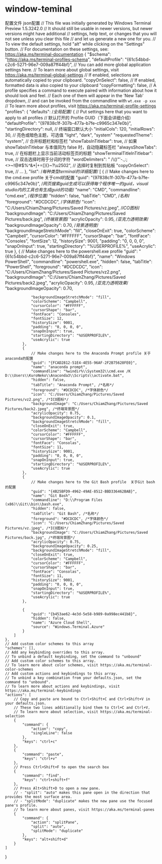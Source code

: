 # window-teminal
配置文件 json配置
// This file was initially generated by Windows Terminal Preview 1.5.3242.0
// It should still be usable in newer versions, but newer versions might have additional
// settings, help text, or changes that you will not see unless you clear this file
// and let us generate a new one for you.
// To view the default settings, hold "alt" while clicking on the "Settings" button.
// For documentation on these settings, see: https://aka.ms/terminal-documentation
{
    "$schema": "https://aka.ms/terminal-profiles-schema",
    "defaultProfile": "{61c54bbd-c2c6-5271-96e7-009a87ff44bf}",
    // You can add more global application settings here.
    // To learn more about global settings, visit https://aka.ms/terminal-global-settings
    // If enabled, selections are automatically copied to your clipboard.
    "copyOnSelect": false,
    // If enabled, formatted data is also copied to your clipboard
    "copyFormatting": false,
    // A profile specifies a command to execute paired with information about how it should look and feel.
    // Each one of them will appear in the 'New Tab' dropdown,
    //   and can be invoked from the commandline with `wt.exe -p xxx`
    // To learn more about profiles, visit https://aka.ms/terminal-profile-settings
    "profiles": {
        "defaults": /*全局配置*/ {
            // Put settings here that you want to apply to all profiles
            // 默认打开的 Profile GUID（下面会详细介绍）
            "defaultProfile": "{97838c1f-307b-477a-b7fe-c9965c347e0b}",
            "startingDirectory": null,
            // 终端窗口默认大小
            "initialCols": 120,
            "initialRows": 30,
            // 亮色或暗色主题，可选值 "light", "dark", "system"
            "requestedTheme": "system",
            // 合并标题栏和标签栏
            "showTabsInTitlebar": true,
            // 如果 showTabsInTitlebar 与本值同为 false 时，自动隐藏标签栏
            "alwaysShowTabs": true,
            // 在标题栏上显示当前活动标签页的标题
            "showTerminalTitleInTitlebar": true,
            // 双击选择时用于分词的字符
            "wordDelimiters": " /\\()\"'-.,:;<>~!@#$%^&*|+=[]{}~?\u2502",
            // 选择时复制到剪贴板
            "copyOnSelect": true,
            // ...
        },
        "list": /*每种类型terminal的详细配置*/ [
            {
                // Make changes here to the cmd.exe profile 关于cmd的配置
                "guid": "{97838c1f-307b-477a-b7fe-c9965c347e0b}",
                /*网页搜索guid生成可以获得每个程序唯一的guid，visual studio内的工具也有生成guid的功能*/
                "name": "CMD",
                "commandline": "cmd.exe",
                /*程序位置*/
                "hidden": false,
                "tabTitle": "CMD", /*名称*/
                "foreground": "#DCDCDC", /*字体颜色*/
                "icon": "C:/Users/ChiamZhang/Pictures/Saved Pictures/vz.jpeg", /*ICO图标*/
                "backgroundImage": "C:/Users/ChiamZhang/Pictures/Saved Pictures/back.jpg", /*终端背景图*/
                "acrylicOpacity": 0.95,
                /*亚克力透明效果*/
                "backgroundImageOpacity": 0.70,
                /*背景透明度*/
                "backgroundImageStretchMode": "fill",
                "closeOnExit": true,
                "colorScheme": "Campbell",
                "cursorColor": "#FFFFFF",
                "cursorShape": "bar",
                "fontFace": "Consoles",
                "fontSize": 12,
                "historySize": 9001,
                "padding": "0, 0, 0, 0",
                "snapOnInput": true,
                "startingDirectory": "%USERPROFILE%",
                "useAcrylic": true
            },
            {
                // Make changes here to the powershell.exe profile
                "guid": "{61c54bbd-c2c6-5271-96e7-009a87ff44bf}",
                "name": "Windows PowerShell",
                "commandline": "powershell.exe",
                "hidden": false,
                "tabTitle": "PowerShell",
                "foreground": "#DCDCDC",
                "icon": "C:/Users/ChiamZhang/Pictures/Saved Pictures/vz2.png",
                "backgroundImage": "C:/Users/ChiamZhang/Pictures/Saved Pictures/back2.jpeg",
                "acrylicOpacity": 0.95,
                /*亚克力透明效果*/
                "backgroundImageOpacity": 0.70,

                "backgroundImageStretchMode": "fill",
                "colorScheme": "Campbell",
                "cursorColor": "#FFFFFF",
                "cursorShape": "bar",
                "fontFace": "Consoles",
                "fontSize": 12,
                "historySize": 9001,
                "padding": "0, 0, 0, 0",
                "snapOnInput": true,
                "startingDirectory": "%USERPROFILE%",
                "useAcrylic": true
            },
            {
                // Make changes here to the Anaconda Prompt profile 关于anaconda的配置
                "guid": "{FCAD2812-51E4-4E55-96AF-2F2B75628FE0}",
                "name": "anaconda prompt",
                "commandline": "%windir%\\System32\\cmd.exe /K D:\\Users\\KuroNeko\\Anaconda3\\Scripts\\activate.bat",
                "hidden": false,
                "tabTitle": "Anaconda Prompt", /*名称*/
                "foreground": "#DCDCDC", /*字体颜色*/
                "icon": "C:/Users/ChiamZhang/Pictures/Saved Pictures/vz2.png", /*ICO图标*/
                "backgroundImage": "C:/Users/ChiamZhang/Pictures/Saved Pictures/back2.jpeg", /*终端背景图*/
                "acrylicOpacity": 0.75,
                "backgroundImageOpacity": 0.1,
                "backgroundImageStretchMode": "fill",
                "closeOnExit": true,
                "colorScheme": "Campbell",
                "cursorColor": "#FFFFFF",
                "cursorShape": "bar",
                "fontFace": "Consolas",
                "fontSize": 11,
                "historySize": 9001,
                "padding": "0, 0, 0, 0",
                "snapOnInput": true,
                "startingDirectory": "%USERPROFILE%",
                "useAcrylic": true
            },
            {
                // Make changes here to the Git Bash profile  关于Git bash的配置
                "guid": "{4B25BFD9-4962-49AE-8512-BBD336462BAB}",
                "name": "Git Bash",
                "commandline": "D:\\Program Files (x86)\\Git\\bin\\bash.exe",
                "hidden": false,
                "tabTitle": "Git Bash", /*名称*/
                "foreground": "#DCDCDC", /*字体颜色*/
                "icon": "C:/Users/ChiamZhang/Pictures/Saved Pictures/vz.jpeg", /*ICO图标*/
                "backgroundImage": "C:/Users/ChiamZhang/Pictures/Saved Pictures/back.jpg", /*终端背景图*/
                "acrylicOpacity": 0.75,
                "backgroundImageOpacity": 0.25,
                "backgroundImageStretchMode": "fill",
                "closeOnExit": true,
                "colorScheme": "Campbell",
                "cursorColor": "#FFFFFF",
                "cursorShape": "bar",
                "fontFace": "Consolas",
                "fontSize": 11,
                "historySize": 9001,
                "padding": "0, 0, 0, 0",
                "snapOnInput": true,
                "startingDirectory": "%USERPROFILE%",
                "useAcrylic": true
            },
            
            {
                "guid": "{b453ae62-4e3d-5e58-b989-0a998ec441b8}",
                "hidden": false,
                "name": "Azure Cloud Shell",
                "source": "Windows.Terminal.Azure"
            }
        ]
    },
    // Add custom color schemes to this array
    "schemes": [],
    // Add any keybinding overrides to this array.
    // To unbind a default keybinding, set the command to "unbound"
    // Add custom color schemes to this array.
    // To learn more about color schemes, visit https://aka.ms/terminal-color-schemes
    // Add custom actions and keybindings to this array.
    // To unbind a key combination from your defaults.json, set the command to "unbound".
    // To learn more about actions and keybindings, visit https://aka.ms/terminal-keybindings
    "actions": [
        // Copy and paste are bound to Ctrl+Shift+C and Ctrl+Shift+V in your defaults.json.
        // These two lines additionally bind them to Ctrl+C and Ctrl+V.
        // To learn more about selection, visit https://aka.ms/terminal-selection
        {
            "command": {
                "action": "copy",
                "singleLine": false
            },
            "keys": "ctrl+c"
        },
        {
            "command": "paste",
            "keys": "ctrl+v"
        },
        // Press Ctrl+Shift+F to open the search box
        {
            "command": "find",
            "keys": "ctrl+shift+f"
        },
        // Press Alt+Shift+D to open a new pane.
        // - "split": "auto" makes this pane open in the direction that provides the most surface area.
        // - "splitMode": "duplicate" makes the new pane use the focused pane's profile.
        // To learn more about panes, visit https://aka.ms/terminal-panes
        {
            "command": {
                "action": "splitPane",
                "split": "auto",
                "splitMode": "duplicate"
            },
            "keys": "alt+shift+d"
        }
    ]
}
